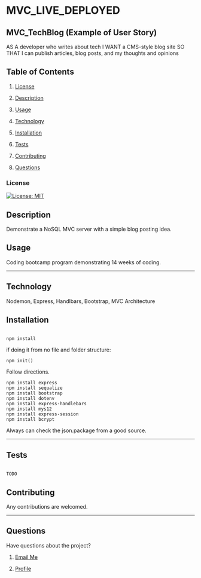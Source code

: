 # MVC_LIVE_DEPLOYED

## MVC_TechBlog (Example of User Story)
AS A developer who writes about tech I WANT a CMS-style blog site SO THAT I can publish articles, blog posts, and my thoughts and opinions

## Table of Contents

1. [License](#License)

2. [Description](#Description)

3. [Usage](#Usage)

4. [Technology](#Technology)

5. [Installation](#Installation)

6. [Tests](#Tests)

7. [Contributing](#Contributing)

8. [Questions](#Questions)

### License

[![License: MIT](https://img.shields.io/badge/License-MIT-yellow.svg)](https://opensource.org/licenses/MIT)

## Description

Demonstrate a NoSQL MVC server with a simple blog posting idea.

## Usage

Coding bootcamp program demonstrating 14 weeks of coding.

_ _ _ _

## Technology

Nodemon, Express, Handlbars, Bootstrap, MVC Architecture

## Installation

```

npm install

```

if doing it from no file and folder structure:

```
npm init()

```
Follow directions.

```
npm install express
npm install sequalize
npm install bootstrap
npm install dotenv
npm install express-handlebars
npm install mys12
npm install express-session
npm install bcrypt

```
Always can check the json.package from a good source.

_ _ _ _

## Tests

```

TODO

```
## Contributing

Any contributions are welcomed.

_ _ _ _

## Questions

Have questions about the project?

1. [Email Me](mailto:adam.niggebrugge@gmail.com)

2. [Profile](https://github.com/adam-niggebrugge)
